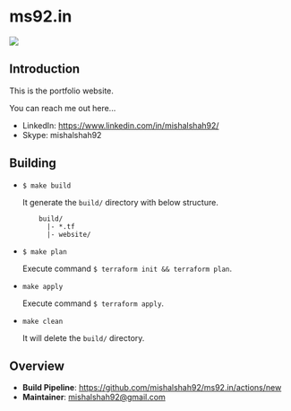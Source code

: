 # ms92.in

![](https://github.com/mishalshah92/ms92.in/workflows/website-ci/badge.svg)

## Introduction

This is the portfolio website.

You can reach me out here...

* LinkedIn: https://www.linkedin.com/in/mishalshah92/
* Skype: mishalshah92

## Building

- `$ make build`

    It generate the `build/` directory with below structure.
    ```shell script
        build/
          |- *.tf
          |- website/
    ```
    
- `$ make plan`
    
    Execute command `$ terraform init && terraform plan`.

- `make apply`
    
    Execute command `$ terraform apply`.
    
- `make clean`
    
    It will delete the `build/` directory.
    
## Overview

- **Build Pipeline**: <https://github.com/mishalshah92/ms92.in/actions/new>
- **Maintainer**: mishalshah92@gmail.com
